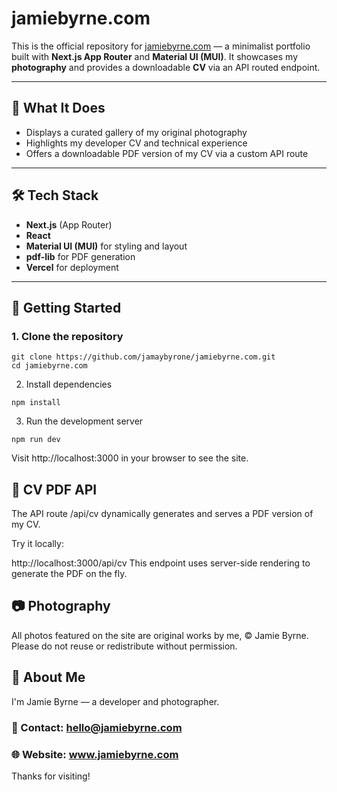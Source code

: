 # jamiebyrne.com

This is the official repository for [jamiebyrne.com](https://www.jamiebyrne.com) — a minimalist portfolio built with **Next.js App Router** and **Material UI (MUI)**. It showcases my **photography** and provides a downloadable **CV** via an API routed endpoint.

---

## 📸 What It Does

- Displays a curated gallery of my original photography
- Highlights my developer CV and technical experience
- Offers a downloadable PDF version of my CV via a custom API route

---

## 🛠️ Tech Stack

- **Next.js** (App Router)
- **React**
- **Material UI (MUI)** for styling and layout
- **pdf-lib** for PDF generation
- **Vercel** for deployment

---

## 🚀 Getting Started

### 1. Clone the repository

```
git clone https://github.com/jamaybyrone/jamiebyrne.com.git
cd jamiebyrne.com
```
2. Install dependencies
```
npm install
```
3. Run the development server
```
npm run dev
```
Visit http://localhost:3000 in your browser to see the site.


## 🧾 CV PDF API
The API route /api/cv dynamically generates and serves a PDF version of my CV.

Try it locally:

http://localhost:3000/api/cv
This endpoint uses server-side rendering to generate the PDF on the fly.

## 📷 Photography
All photos featured on the site are original works by me, © Jamie Byrne.
Please do not reuse or redistribute without permission.

## 🙋 About Me
I'm Jamie Byrne — a developer and photographer.

### 📧 Contact: hello@jamiebyrne.com

### 🌐 Website: www.jamiebyrne.com

Thanks for visiting!
